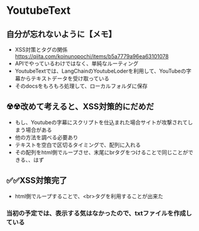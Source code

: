 # YoutubeText
## 自分が忘れないように【メモ】
- XSS対策とタグの関係
https://qiita.com/koinunopochi/items/b5a7779a96ea63101078
- APIでやっているわけではなく、単純なルーティング
- YoutubeTextでは、LangChainのYoutubeLoderを利用して、YouTubeの字幕からテキストデータを受け取っている
- そのdocsをもろもろ処理して、ローカルフォルダに保存

## ☢☢改めて考えると、XSS対策的にだめだ
- もし、Youtubeの字幕にスクリプトを仕込まれた場合サイトが攻撃されてしまう場合がある
- 他の方法を調べる必要あり
- テキストを空白で区切るタイミングで、配列に入れる
- その配列をhtml側でループさせ、末尾にbrタグをつけることで同じことができる、、はず
## ✅✅XSS対策完了
- html側でループすることで、\<br>タグを利用することが出来た
### 当初の予定では、表示する気はなかったので、txtファイルを作成している
